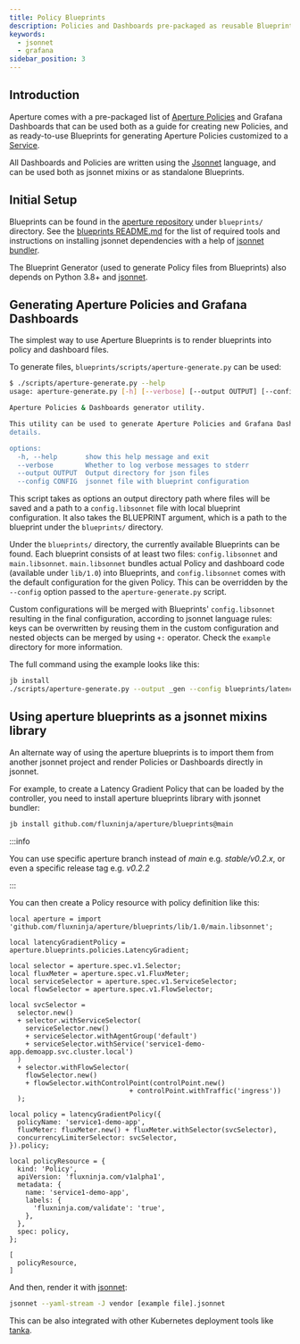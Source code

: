 ```yaml
---
title: Policy Blueprints
description: Policies and Dashboards pre-packaged as reusable Blueprints
keywords:
  - jsonnet
  - grafana
sidebar_position: 3
---
```


## Introduction

Aperture comes with a pre-packaged list of [Aperture Policies][policies] and
Grafana Dashboards that can be used both as a guide for creating new Policies,
and as ready-to-use Blueprints for generating Aperture Policies customized to a
[Service][service].

All Dashboards and Policies are written using the [Jsonnet][jsonnet-lang]
language, and can be used both as jsonnet mixins or as standalone Blueprints.

[jsonnet-lang]: https://jsonnet.org

## Initial Setup

Blueprints can be found in the [aperture repository][aperture-repo] under
`blueprints/` directory. See the [blueprints README.md][blueprints-readme] for
the list of required tools and instructions on installing jsonnet dependencies
with a help of [jsonnet bundler][jb].

The Blueprint Generator (used to generate Policy files from Blueprints) also
depends on Python 3.8+ and [jsonnet][go-jsonnet].

[aperture-repo]: https://github.com/fluxninja/aperture/
[blueprints-readme]:
  https://github.com/fluxninja/aperture/blob/main/blueprints/README.md
[jb]: https://github.com/jsonnet-bundler/jsonnet-bundler
[go-jsonnet]: https://github.com/google/go-jsonnet

## Generating Aperture Policies and Grafana Dashboards

The simplest way to use Aperture Blueprints is to render blueprints into policy
and dashboard files.

To generate files, `blueprints/scripts/aperture-generate.py` can be used:

```sh
$ ./scripts/aperture-generate.py --help
usage: aperture-generate.py [-h] [--verbose] [--output OUTPUT] [--config CONFIG]

Aperture Policies & Dashboards generator utility.

This utility can be used to generate Aperture Policies and Grafana Dashboards "in-place". Check [blueprint's README.md][blueprints-readme] for more
details.

options:
  -h, --help       show this help message and exit
  --verbose        Whether to log verbose messages to stderr
  --output OUTPUT  Output directory for json files
  --config CONFIG  jsonnet file with blueprint configuration
```

This script takes as options an output directory path where files will be saved
and a path to a `config.libsonnet` file with local blueprint configuration. It
also takes the BLUEPRINT argument, which is a path to the blueprint under the
`blueprints/` directory.

Under the `blueprints/` directory, the currently available Blueprints can be
found. Each blueprint consists of at least two files: `config.libsonnet` and
`main.libsonnet`. `main.libsonnet` bundles actual Policy and dashboard code
(available under `lib/1.0`) into Blueprints, and `config.libsonnet` comes with
the default configuration for the given Policy. This can be overridden by the
`--config` option passed to the `aperture-generate.py` script.

Custom configurations will be merged with Blueprints' `config.libsonnet`
resulting in the final configuration, according to jsonnet language rules: keys
can be overwritten by reusing them in the custom configuration and nested
objects can be merged by using `+:` operator. Check the `example` directory for
more information.

The full command using the example looks like this:

```sh
jb install
./scripts/aperture-generate.py --output _gen --config blueprints/latency-gradient/example/example.jsonnet
```

[blueprints-readme]:
  https://github.com/fluxninja/aperture/blob/main/blueprints/README.md

## Using aperture blueprints as a jsonnet mixins library

An alternate way of using the aperture blueprints is to import them from another
jsonnet project and render Policies or Dashboards directly in jsonnet.

For example, to create a Latency Gradient Policy that can be loaded by the
controller, you need to install aperture blueprints library with jsonnet
bundler:

```sh
jb install github.com/fluxninja/aperture/blueprints@main
```

:::info

You can use specific aperture branch instead of _main_ e.g. _stable/v0.2.x_, or
even a specific release tag e.g. _v0.2.2_

:::

You can then create a Policy resource with policy definition like this:

```jsonnet
local aperture = import 'github.com/fluxninja/aperture/blueprints/lib/1.0/main.libsonnet';

local latencyGradientPolicy = aperture.blueprints.policies.LatencyGradient;

local selector = aperture.spec.v1.Selector;
local fluxMeter = aperture.spec.v1.FluxMeter;
local serviceSelector = aperture.spec.v1.ServiceSelector;
local flowSelector = aperture.spec.v1.FlowSelector;

local svcSelector =
  selector.new()
  + selector.withServiceSelector(
    serviceSelector.new()
    + serviceSelector.withAgentGroup('default')
    + serviceSelector.withService('service1-demo-app.demoapp.svc.cluster.local')
  )
  + selector.withFlowSelector(
    flowSelector.new()
    + flowSelector.withControlPoint(controlPoint.new()
                              + controlPoint.withTraffic('ingress'))
  );

local policy = latencyGradientPolicy({
  policyName: 'service1-demo-app',
  fluxMeter: fluxMeter.new() + fluxMeter.withSelector(svcSelector),
  concurrencyLimiterSelector: svcSelector,
}).policy;

local policyResource = {
  kind: 'Policy',
  apiVersion: 'fluxninja.com/v1alpha1',
  metadata: {
    name: 'service1-demo-app',
    labels: {
      'fluxninja.com/validate': 'true',
    },
  },
  spec: policy,
};

[
  policyResource,
]
```

And then, render it with [jsonnet][jsonnet]:

```sh
jsonnet --yaml-stream -J vendor [example file].jsonnet
```

This can be also integrated with other Kubernetes deployment tools like
[tanka][tk].

[jsonnet]: https://github.com/google/go-jsonnet
[tk]: https://grafana.com/oss/tanka/
[policies]: /concepts/policy/policy.md
[service]: /concepts/service.md
